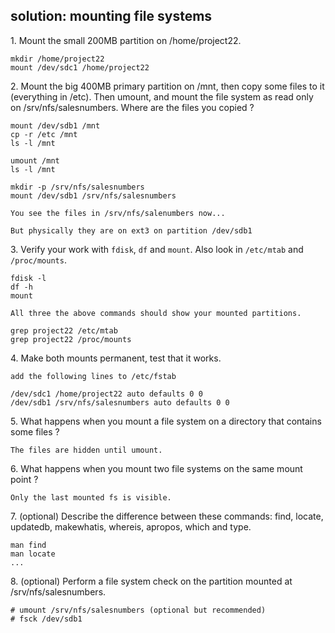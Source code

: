 ## solution: mounting file systems

1\. Mount the small 200MB partition on /home/project22.

    mkdir /home/project22
    mount /dev/sdc1 /home/project22

2\. Mount the big 400MB primary partition on /mnt, then copy some files
to it (everything in /etc). Then umount, and mount the file system as
read only on /srv/nfs/salesnumbers. Where are the files you copied ?

    mount /dev/sdb1 /mnt
    cp -r /etc /mnt
    ls -l /mnt

    umount /mnt
    ls -l /mnt

    mkdir -p /srv/nfs/salesnumbers
    mount /dev/sdb1 /srv/nfs/salesnumbers

    You see the files in /srv/nfs/salenumbers now...

    But physically they are on ext3 on partition /dev/sdb1

3\. Verify your work with `fdisk`, `df` and `mount`. Also look in
`/etc/mtab` and `/proc/mounts`.

    fdisk -l
    df -h
    mount

    All three the above commands should show your mounted partitions.

    grep project22 /etc/mtab
    grep project22 /proc/mounts

4\. Make both mounts permanent, test that it works.

    add the following lines to /etc/fstab

    /dev/sdc1 /home/project22 auto defaults 0 0
    /dev/sdb1 /srv/nfs/salesnumbers auto defaults 0 0

5\. What happens when you mount a file system on a directory that
contains some files ?

    The files are hidden until umount.

6\. What happens when you mount two file systems on the same mount point
?

    Only the last mounted fs is visible.

7\. (optional) Describe the difference between these commands: find,
locate, updatedb, makewhatis, whereis, apropos, which and type.

    man find
    man locate
    ...

8\. (optional) Perform a file system check on the partition mounted at
/srv/nfs/salesnumbers.

    # umount /srv/nfs/salesnumbers (optional but recommended)
    # fsck /dev/sdb1

